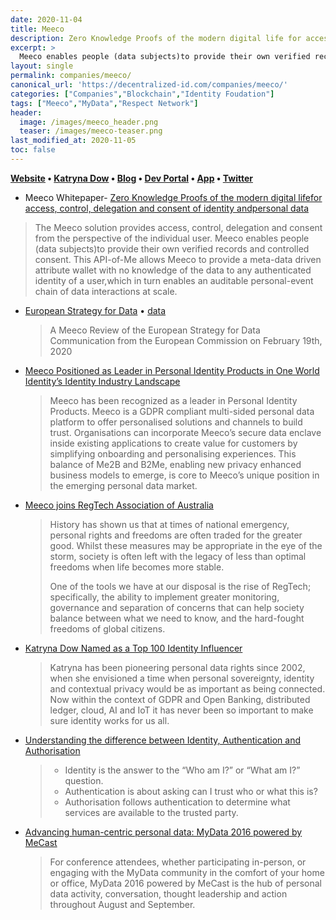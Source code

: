 ```yaml
---
date: 2020-11-04
title: Meeco
description: Zero Knowledge Proofs of the modern digital life for access, control, delegation and consent of identity and personal data
excerpt: >
  Meeco enables people (data subjects)to provide their own verified records and controlled consent. This API-of-Me allows Meeco to provide a meta-data driven attribute wallet with no knowledge of the datato any authenticated identity of a user,which in turn enables an auditable personal-event chain of data interactions at scale.
layout: single
permalink: companies/meeco/
canonical_url: 'https://decentralized-id.com/companies/meeco/'
categories: ["Companies","Blockchain","Identity Foudation"]
tags: ["Meeco","MyData","Respect Network"]
header:
  image: /images/meeco_header.png
  teaser: /images/meeco-teaser.png
last_modified_at: 2020-11-05
toc: false
---
```


**[Website](https://meeco.me) • [Katryna Dow](https://katrynadow.me/about/) • [Blog](https://blog.meeco.me/) • [Dev Portal](https://dev.meeco.me/) • [App](https://app.meeco.me/) • [Twitter](https://twitter.com/meeco_me)**

* Meeco Whitepaper- [Zero Knowledge Proofs of the modern digital lifefor access, control, delegation and consent of identity andpersonal data](https://media.meeco.me/public-assets/white_papers/Meeco_Zero%20Knowledge%20Proofs%20of%20the%20modern%20digital%20life_V1.0_20180513.compressed.pdf)
 > The Meeco solution provides access, control, delegation and consent from the perspective of the individual user. Meeco enables people (data subjects)to provide their own verified records and controlled consent. This API-of-Me allows Meeco to provide a meta-data driven attribute wallet with no knowledge of the data to any authenticated identity of a user,which in turn enables an auditable personal-event chain of data interactions at scale.

* [European Strategy for Data](https://media.meeco.me/public-assets/reports/Meeco_Review_of_European_Strategy_for_Data.pdf) • [data](https://www.meeco.me/data)
  > A Meeco Review of the European Strategy for Data Communication from the European Commission on February 19th, 2020

* [Meeco Positioned as Leader in Personal Identity Products in One World Identity’s Identity Industry Landscape](https://blog.meeco.me/meeco-positioned-as-leader-in-personal-identity-products-in-one-world-identitys-identity-industry-landscape/)
  > Meeco has been recognized as a leader in Personal Identity Products. Meeco is a GDPR compliant multi-sided personal data platform to offer personalised solutions and channels to build trust. Organisations can incorporate Meeco’s secure data enclave inside existing applications to create value for customers by simplifying onboarding and personalising experiences. This balance of Me2B and B2Me, enabling new privacy enhanced business models to emerge, is core to Meeco’s unique position in the emerging personal data market.

* [Meeco joins RegTech Association of Australia](https://blog.meeco.me/innovate-beyond-compliance/)
  > History has shown us that at times of national emergency, personal rights and freedoms are often traded for the greater good. Whilst these measures may be appropriate in the eye of the storm, society is often left with the legacy of less than optimal freedoms when life becomes more stable.
  > 
  > One of the tools we have at our disposal is the rise of RegTech; specifically, the ability to implement greater monitoring, governance and separation of concerns that can help society balance between what we need to know, and the hard-fought freedoms of global citizens.

* [Katryna Dow Named as a Top 100 Identity Influencer](https://blog.meeco.me/katryna-dow-named-top-100-identity-influencer/)
  > Katryna has been pioneering personal data rights since 2002, when she envisioned a time when personal sovereignty, identity and contextual privacy would be as important as being connected. Now within the context of GDPR and Open Banking, distributed ledger, cloud, AI and IoT it has never been so important to make sure identity works for us all.

* [Understanding the difference between Identity, Authentication and Authorisation](https://blog.meeco.me/do-you-really-need-to-know-who-i-am/)
  > - Identity is the answer to the “Who am I?” or “What am I?” question.
  > - Authentication is about asking can I trust who or what this is?
  > - Authorisation follows authentication to determine what services are available to the trusted party.

* [Advancing human-centric personal data: MyData 2016 powered by MeCast](https://blog.meeco.me/advancing-human-centric-personal-data/)
  > For conference attendees, whether participating in-person, or engaging with the MyData community in the comfort of your home or office, MyData 2016 powered by MeCast is the hub of personal data activity, conversation, thought leadership and action throughout August and September.

